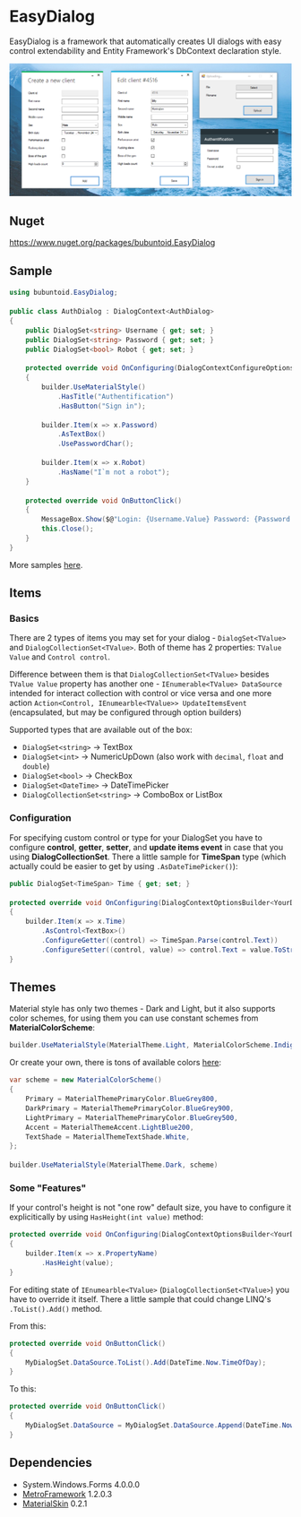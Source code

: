 # EasyDialog
EasyDialog is a framework that automatically creates UI dialogs with easy control extendability and Entity Framework's DbContext declaration style.

<p align="center">
  <img src="https://github.com/bubuntoid/EasyDialog/raw/main/assets/Screenshot_0.png" alt="Sublime's custom image"/>
</p>

## Nuget
https://www.nuget.org/packages/bubuntoid.EasyDialog

## Sample
```csharp
using bubuntoid.EasyDialog;

public class AuthDialog : DialogContext<AuthDialog>
{
    public DialogSet<string> Username { get; set; }
    public DialogSet<string> Password { get; set; }
    public DialogSet<bool> Robot { get; set; }

    protected override void OnConfiguring(DialogContextConfigureOptionsBuilder<AuthDialog> builder)
    {
        builder.UseMaterialStyle()
            .HasTitle("Authentification")
            .HasButton("Sign in");

        builder.Item(x => x.Password)
            .AsTextBox()
            .UsePasswordChar();

        builder.Item(x => x.Robot)
            .HasName("I`m not a robot");
    }

    protected override void OnButtonClick()
    {
        MessageBox.Show($@"Login: {Username.Value} Password: {Password.Value}");
        this.Close();
    }
}
```

More samples [here](https://github.com/bubuntoid/EasyDialog/tree/main/src/EasyDialog.Samples).

## Items
### Basics
There are 2 types of items you may set for your dialog - `DialogSet<TValue>` and `DialogCollectionSet<TValue>`. 
Both of theme has 2 properties: `TValue Value` and `Control control`.

Difference between them is that `DialogCollectionSet<TValue>` besides `TValue Value` property has another one - `IEnumerable<TValue> DataSource` intended for interact collection with control or vice versa and one more action `Action<Control, IEnumearble<TValue>> UpdateItemsEvent` (encapsulated, but may be configured through option builders)

Supported types that are available out of the box:
- `DialogSet<string>` -> TextBox
- `DialogSet<int>` -> NumericUpDown (also work with `decimal`, `float` and `double`)
- `DialogSet<bool>` -> CheckBox
- `DialogSet<DateTime>` -> DateTimePicker
- `DialogCollectionSet<string>` -> ComboBox or ListBox

### Configuration
For specifying custom control or type for your DialogSet<TValue> you have to configure **control**, **getter**, **setter**, and **update items event** in case that you using **DialogCollectionSet**. There a little sample for **TimeSpan** type (which actually could be easier to get by using `.AsDateTimePicker()`):
```csharp
public DialogSet<TimeSpan> Time { get; set; }

protected override void OnConfiguring(DialogContextOptionsBuilder<YourDialogContext> builder)
{
    builder.Item(x => x.Time)
        .AsControl<TextBox>()
        .ConfigureGetter((control) => TimeSpan.Parse(control.Text))
        .ConfigureSetter((control, value) => control.Text = value.ToString())
}
```

## Themes
Material style has only two themes - Dark and Light, but it also supports color schemes, for using them you can use constant schemes from **MaterialColorScheme**:
```csharp
builder.UseMaterialStyle(MaterialTheme.Light, MaterialColorScheme.Indigo)
```
Or create your own, there is tons of available colors [here](https://github.com/bubuntoid/EasyDialog/blob/main/src/EasyDialog/Enums/MaterialThemePrimaryColor.cs):
```csharp
var scheme = new MaterialColorScheme()
{
    Primary = MaterialThemePrimaryColor.BlueGrey800,
    DarkPrimary = MaterialThemePrimaryColor.BlueGrey900,
    LightPrimary = MaterialThemePrimaryColor.BlueGrey500,
    Accent = MaterialThemeAccent.LightBlue200,
    TextShade = MaterialThemeTextShade.White,
};

builder.UseMaterialStyle(MaterialTheme.Dark, scheme)
```

### Some "Features"
If your control's height is not "one row" default size, you have to configure it explicitically by using `HasHeight(int value)` method:

```csharp
protected override void OnConfiguring(DialogContextOptionsBuilder<YourDialogContext> builder)
{
    builder.Item(x => x.PropertyName)
        .HasHeight(value);
}
```

For editing state of `IEnumearble<TValue>` (`DialogCollectionSet<TValue>`) you have to override it itself. There a little sample that could change LINQ's `.ToList().Add()` method.

From this:
```csharp
protected override void OnButtonClick()
{
    MyDialogSet.DataSource.ToList().Add(DateTime.Now.TimeOfDay);
}
```
To this:
```csharp
protected override void OnButtonClick()
{
    MyDialogSet.DataSource = MyDialogSet.DataSource.Append(DateTime.Now.TimeOfDay);
}
```

## Dependencies
- System.Windows.Forms 4.0.0.0
- [MetroFramework](https://github.com/thielj/MetroFramework) 1.2.0.3
- [MaterialSkin](https://github.com/IgnaceMaes/MaterialSkin) 0.2.1
